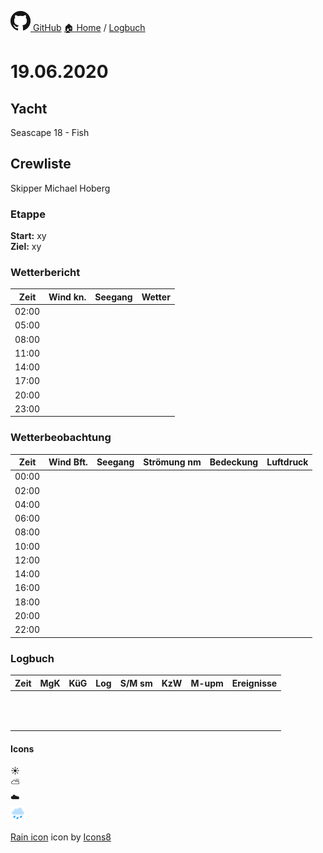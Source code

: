 
[![GitHub logo](../images/GitHub-Mark-32px.png) GitHub](../README.md) [:house: Home](https://github.com/atlanticOceanDE/segeln) / [Logbuch](../Logbuch)

# 19.06.2020

## Yacht

Seascape 18 - Fish

## Crewliste

Skipper Michael Hoberg  

### Etappe

**Start:** xy  
**Ziel:** xy

### Wetterbericht

| Zeit   | Wind kn.    | Seegang   | Wetter   |
| ------ |:-----------:|:---------:| --------:|  
| 02:00  |  |  |  |
| 05:00  |  |  |  |
| 08:00  |  |  |  |
| 11:00  |  |  |  |
| 14:00  |  |  |  |
| 17:00  |  |  |  |
| 20:00  |  |  |  |
| 23:00  |  |  |  |

### Wetterbeobachtung

| Zeit   | Wind Bft.   | Seegang   | Strömung nm   | Bedeckung   | Luftdruck   |
| ------ |:-----------:|:---------:|:-------------:|:-----------:| -----------:|
| 00:00  |  |  |  |  |  |
| 02:00  |  |  |  |  |  |
| 04:00  |  |  |  |  |  |
| 06:00  |  |  |  |  |  |
| 08:00  |  |  |  |  |  |
| 10:00  |  |  |  |  |  |
| 12:00  |  |  |  |  |  |
| 14:00  |  |  |  |  |  |
| 16:00  |  |  |  |  |  |
| 18:00  |  |  |  |  |  |
| 20:00  |  |  |  |  |  |
| 22:00  |  |  |  |  |  |

### Logbuch

| Zeit   | MgK   | KüG   | Log   | S/M sm   | KzW   | M-upm   | Ereignisse   |
| ------ |:-----:|:-----:|:-----:|:--------:|:-----:|:-------:| ------------:|
|  |  |  |  |  |  |  |  |
|  |  |  |  |  |  |  |  |
|  |  |  |  |  |  |  |  |
|  |  |  |  |  |  |  |  |
|  |  |  |  |  |  |  |  |
|  |  |  |  |  |  |  |  |
|  |  |  |  |  |  |  |  |
|  |  |  |  |  |  |  |  |
|  |  |  |  |  |  |  |  |
|  |  |  |  |  |  |  |  |
|  |  |  |  |  |  |  |  |
|  |  |  |  |  |  |  |  |

#### Icons

:sunny:  
:partly_sunny:  
:cloud:  
![rain icon](../images/icons8-rain-32.png)

<a target="_blank" href="https://icons8.com/icons/set/rain">Rain icon</a> icon by <a target="_blank" href="https://icons8.com">Icons8</a>
